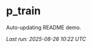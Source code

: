 # p_train

Auto-updating README demo.

<!--START_SECTION:status-->
_Last run: 2025-08-26 10:22 UTC_
<!--END_SECTION:status-->




















































































































































